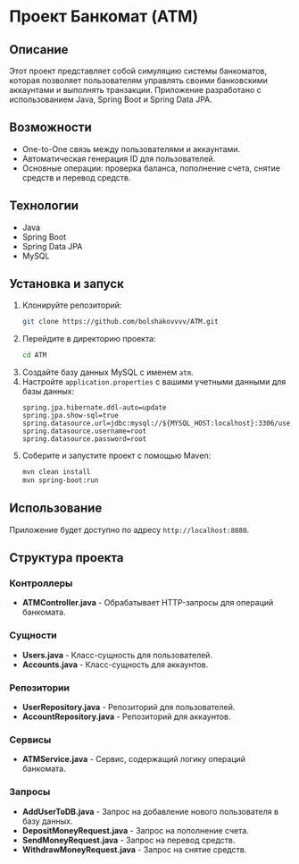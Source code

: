 # Проект Банкомат (ATM)

## Описание
Этот проект представляет собой симуляцию системы банкоматов, которая позволяет пользователям управлять своими банковскими аккаунтами и выполнять транзакции. Приложение разработано с использованием Java, Spring Boot и Spring Data JPA.

## Возможности
- One-to-One связь между пользователями и аккаунтами.
- Автоматическая генерация ID для пользователей.
- Основные операции: проверка баланса, пополнение счета, снятие средств и перевод средств.

## Технологии
- Java
- Spring Boot
- Spring Data JPA
- MySQL

## Установка и запуск
1. Клонируйте репозиторий:
    ```bash
    git clone https://github.com/bolshakovvvv/ATM.git
    ```
2. Перейдите в директорию проекта:
    ```bash
    cd ATM
    ```
3. Создайте базу данных MySQL с именем `atm`.
4. Настройте `application.properties` с вашими учетными данными для базы данных:
    ```properties
    spring.jpa.hibernate.ddl-auto=update
    spring.jpa.show-sql=true
    spring.datasource.url=jdbc:mysql://${MYSQL_HOST:localhost}:3306/users
    spring.datasource.username=root
    spring.datasource.password=root
    ```
5. Соберите и запустите проект с помощью Maven:
    ```bash
    mvn clean install
    mvn spring-boot:run
    ```

## Использование
Приложение будет доступно по адресу `http://localhost:8080`.

## Структура проекта
### Контроллеры
- **ATMController.java** - Обрабатывает HTTP-запросы для операций банкомата.

### Сущности
- **Users.java** - Класс-сущность для пользователей.
- **Accounts.java** - Класс-сущность для аккаунтов.

### Репозитории
- **UserRepository.java** - Репозиторий для пользователей.
- **AccountRepository.java** - Репозиторий для аккаунтов.

### Сервисы
- **ATMService.java** - Сервис, содержащий логику операций банкомата.

### Запросы
- **AddUserToDB.java** - Запрос на добавление нового пользователя в базу данных.
- **DepositMoneyRequest.java** - Запрос на пополнение счета.
- **SendMoneyRequest.java** - Запрос на перевод средств.
- **WithdrawMoneyRequest.java** - Запрос на снятие средств.
